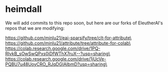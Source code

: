 # heimdall
We will add commits to this repo soon, but here are our forks of EleutherAI's repos that we are modifying:

https://github.com/minlu21/eai-sparsify/tree/clt-for-attribute\
https://github.com/minlu21/attribute/tree/attribute-for-colab\
https://colab.research.google.com/drive/1PQ-RIvkB_sOwSwQPxs0iDfWThX7ruX--?usp=sharing\
https://colab.research.google.com/drive/1jUcVe-PQBU7u48UoyCRO_RJqDGIAIbmD?usp=sharing\
